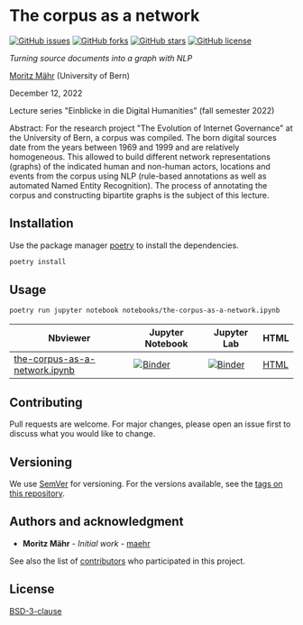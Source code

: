 # The corpus as a network

[![GitHub issues](https://img.shields.io/github/issues/maehr/the-corpus-as-a-network.svg)](https://github.com/maehr/the-corpus-as-a-network/issues)
[![GitHub forks](https://img.shields.io/github/forks/maehr/the-corpus-as-a-network.svg)](https://github.com/maehr/the-corpus-as-a-network/network)
[![GitHub stars](https://img.shields.io/github/stars/maehr/the-corpus-as-a-network.svg)](https://github.com/maehr/the-corpus-as-a-network/stargazers)
[![GitHub license](https://img.shields.io/github/license/maehr/the-corpus-as-a-network.svg)](https://github.com/maehr/the-corpus-as-a-network/blob/main/LICENSE)

*Turning source documents into a graph with NLP*

[Moritz Mähr](https://orcid.org/0000-0002-1367-1618) (University of Bern)

December 12, 2022

Lecture series "Einblicke in die Digital Humanities" (fall semester 2022)

Abstract: For the research project "The Evolution of Internet Governance" at the University of Bern, a corpus was compiled. The born digital sources date from the years between 1969 and 1999 and are relatively homogeneous. This allowed to build different network representations (graphs) of the indicated human and non-human actors, locations and events from the corpus using NLP (rule-based annotations as well as automated Named Entity Recognition). The process of annotating the corpus and constructing bipartite graphs is the subject of this lecture.

## Installation

Use the package manager [poetry](https://python-poetry.org/) to install the dependencies.

```bash
poetry install
```

## Usage

```bash
poetry run jupyter notebook notebooks/the-corpus-as-a-network.ipynb
```

| Nbviewer | Jupyter Notebook | Jupyter Lab | HTML |
| ---      | --               | ---         | ---  |
| [the-corpus-as-a-network.ipynb](https://nbviewer.jupyter.org/github/maehr/the-corpus-as-a-network/blob/main/notebooks/the-corpus-as-a-network.ipynb) | [![Binder](https://mybinder.org/badge_logo.svg)](https://mybinder.org/v2/gh/maehr/the-corpus-as-a-network/main?filepath=notebooks%2Fthe-corpus-as-a-network.ipynb) | [![Binder](https://mybinder.org/badge_logo.svg)](https://mybinder.org/v2/gh/maehr/the-corpus-as-a-network/main?labpath=notebooks%2Fthe-corpus-as-a-network.ipynb) | [HTML](https://maehr.github.io/the-corpus-as-a-network/) |

## Contributing

Pull requests are welcome. For major changes, please open an issue first
to discuss what you would like to change.

## Versioning

We use [SemVer](http://semver.org/) for versioning. For the versions available, see the [tags on this repository](https://github.com/maehr/the-corpus-as-a-network/tags).

## Authors and acknowledgment

- **Moritz Mähr** - *Initial work* - [maehr](https://github.com/maehr)

See also the list of [contributors](https://github.com/maehr/the-corpus-as-a-network/graphs/contributors) who participated in this project.

## License

[BSD-3-clause](https://choosealicense.com/licenses/bsd-3-clause/)
